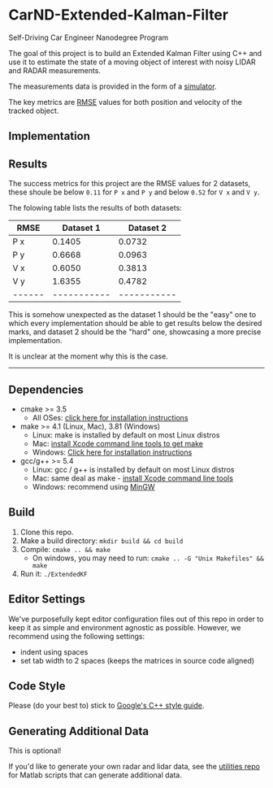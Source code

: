 # CarND-Extended-Kalman-Filter

Self-Driving Car Engineer Nanodegree Program

The goal of this project is to build an Extended Kalman Filter using C++ and
use it to estimate the state of a moving object of interest with noisy LIDAR
and RADAR measurements.

The measurements data is provided in the form of a [simulator](https://github.com/udacity/self-driving-car-sim/releases).

The key metrics are [RMSE](https://en.wikipedia.org/wiki/Root-mean-square_deviation) values for both position and velocity of the tracked
object.

## Implementation

## Results

The success metrics for this project are the RMSE values for 2 datasets,
these shoule be below `0.11` for `P x` and `P y` and below `0.52` for `V x` and `V y`.

The folowing table lists the results of both datasets:

| RMSE | Dataset 1 | Dataset 2 |
|------|-----------|-----------|
| P x  |  0.1405   |  0.0732   |
| P y  |  0.6668   |  0.0963   |
| V x  |  0.6050   |  0.3813   |
| V y  |  1.6355   |  0.4782   |
|------|-----------|-----------|

This is somehow unexpected as the dataset 1 should be the "easy" one to which every
implementation should be able to get results below the desired marks, and dataset 2
should be the "hard" one, showcasing a more precise implementation.

It is unclear at the moment why this is the case.

---

## Dependencies

* cmake >= 3.5
  * All OSes: [click here for installation instructions](https://cmake.org/install/)
* make >= 4.1 (Linux, Mac), 3.81 (Windows)
  * Linux: make is installed by default on most Linux distros
  * Mac: [install Xcode command line tools to get make](https://developer.apple.com/xcode/features/)
  * Windows: [Click here for installation instructions](http://gnuwin32.sourceforge.net/packages/make.htm)
* gcc/g++ >= 5.4
  * Linux: gcc / g++ is installed by default on most Linux distros
  * Mac: same deal as make - [install Xcode command line tools](https://developer.apple.com/xcode/features/)
  * Windows: recommend using [MinGW](http://www.mingw.org/)

## Build

1. Clone this repo.
2. Make a build directory: `mkdir build && cd build`
3. Compile: `cmake .. && make` 
   * On windows, you may need to run: `cmake .. -G "Unix Makefiles" && make`
4. Run it: `./ExtendedKF `

## Editor Settings

We've purposefully kept editor configuration files out of this repo in order to
keep it as simple and environment agnostic as possible. However, we recommend
using the following settings:

* indent using spaces
* set tab width to 2 spaces (keeps the matrices in source code aligned)

## Code Style

Please (do your best to) stick to [Google's C++ style guide](https://google.github.io/styleguide/cppguide.html).

## Generating Additional Data

This is optional!

If you'd like to generate your own radar and lidar data, see the
[utilities repo](https://github.com/udacity/CarND-Mercedes-SF-Utilities) for
Matlab scripts that can generate additional data.

